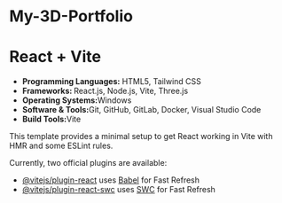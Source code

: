 # My-3D-Portfolio
# React + Vite

<ul>
    <li>
        <b>Programming Languages:</b> HTML5, Tailwind CSS
    </li>
    <li>
        <b>Frameworks: </b> React.js, Node.js, Vite, Three.js
    </li>
    <li>
        <b>Operating Systems:</b>Windows
    </li>
    <li>
        <b>Software & Tools:</b>Git, GitHub, GitLab, Docker, Visual Studio Code
    </li>
    <li>
        <b>Build Tools:</b>Vite
    </li>
</ul>

This template provides a minimal setup to get React working in Vite with HMR and some ESLint rules.

Currently, two official plugins are available:

- [@vitejs/plugin-react](https://github.com/vitejs/vite-plugin-react/blob/main/packages/plugin-react/README.md) uses [Babel](https://babeljs.io/) for Fast Refresh
- [@vitejs/plugin-react-swc](https://github.com/vitejs/vite-plugin-react-swc) uses [SWC](https://swc.rs/) for Fast Refresh
